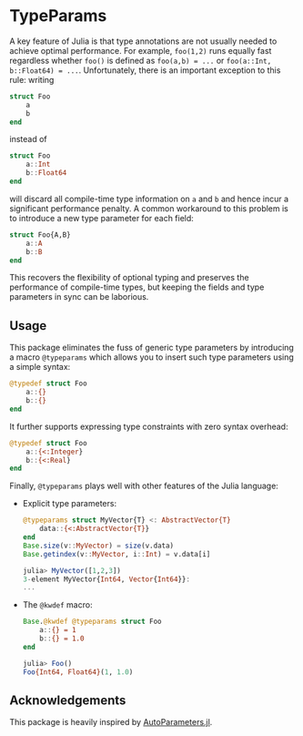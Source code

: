 # TypeParams

A key feature of Julia is that type annotations are not usually needed to achieve optimal performance.
For example, `foo(1,2)` runs equally fast regardless whether `foo()` is defined as `foo(a,b) = ...` or `foo(a::Int, b::Float64) = ...`.
Unfortunately, there is an important exception to this rule: writing
```julia
struct Foo
    a
    b
end
```
instead of
```julia
struct Foo
    a::Int
    b::Float64
end
```
will discard all compile-time type information on `a` and `b` and hence incur a significant performance penalty.
A common workaround to this problem is to introduce a new type parameter for each field:
```julia
struct Foo{A,B}
    a::A
    b::B
end
```
This recovers the flexibility of optional typing and preserves the performance of compile-time types, but keeping the fields and type parameters in sync can be laborious.


## Usage

This package eliminates the fuss of generic type parameters by introducing a macro `@typeparams` which allows you to insert such type parameters using a simple syntax:
```julia
@typedef struct Foo
    a::{}
    b::{}
end
```
It further supports expressing type constraints with zero syntax overhead:
```julia
@typedef struct Foo
    a::{<:Integer}
    b::{<:Real}
end
```
Finally, `@typeparams` plays well with other features of the Julia language:

 - Explicit type parameters:
   ```julia
   @typeparams struct MyVector{T} <: AbstractVector{T}
       data::{<:AbstractVector{T}}
   end
   Base.size(v::MyVector) = size(v.data)
   Base.getindex(v::MyVector, i::Int) = v.data[i]

   julia> MyVector([1,2,3])
   3-element MyVector{Int64, Vector{Int64}}:
   ...
   ```

 - The `@kwdef` macro:
    ```julia
    Base.@kwdef @typeparams struct Foo
        a::{} = 1
        b::{} = 1.0
    end

    julia> Foo()
    Foo{Int64, Float64}(1, 1.0)
    ```

## Acknowledgements

This package is heavily inspired by [AutoParameters.jl](https://github.com/pengwyn/AutoParameters.jl).